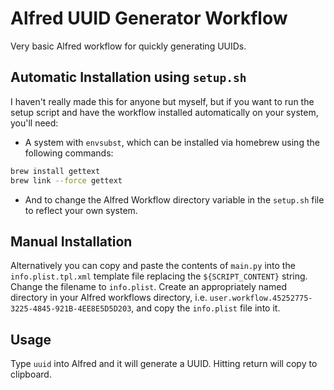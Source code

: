 # Alfred UUID Generator Workflow

Very basic Alfred workflow for quickly generating UUIDs.

## Automatic Installation using `setup.sh`

I haven't really made this for anyone but myself, but if you want to run the
setup script and have the workflow installed automatically on your system,
you'll need:
- A system with `envsubst`, which can be installed via homebrew using the
  following commands:
```sh
brew install gettext
brew link --force gettext
```
- And to change the Alfred Workflow directory variable in the `setup.sh` file to
  reflect your own system.

## Manual Installation

Alternatively you can copy and paste the contents of `main.py` into the
`info.plist.tpl.xml` template file replacing the `${SCRIPT_CONTENT}` string.
Change the filename to `info.plist`. Create an appropriately named directory in
your Alfred workflows directory, i.e. `user.workflow.45252775-3225-4845-921B-4EE8E5D5D203`,
and copy the `info.plist` file into it.

## Usage

Type `uuid` into Alfred and it will generate a UUID. Hitting return will copy to
clipboard.
